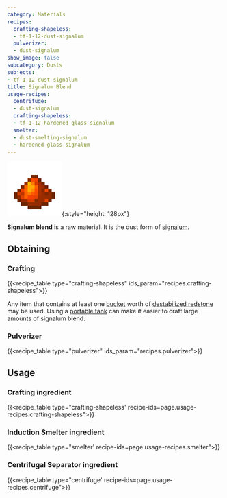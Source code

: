```yaml
---
category: Materials
recipes:
  crafting-shapeless:
  - tf-1-12-dust-signalum
  pulverizer:
  - dust-signalum
show_image: false
subcategory: Dusts
subjects:
- tf-1-12-dust-signalum
title: Signalum Blend
usage-recipes:
  centrifuge:
  - dust-signalum
  crafting-shapeless:
  - tf-1-12-hardened-glass-signalum
  smelter:
  - dust-smelting-signalum
  - hardened-glass-signalum
---
```


![Signalum blend](/assets/images/docs/1.12/thermal-foundation/dust-signalum.png){:style="height: 128px"}


**Signalum blend** is a raw material. It is the dust form of
[signalum](../signalum-ingot/).


Obtaining
---------

### Crafting
{{<recipe_table type="crafting-shapeless" ids_param="recipes.crafting-shapeless">}}

Any item that contains at least one
[bucket](https://minecraft.gamepedia.com/Bucket) worth of [destabilized
redstone](../destabilized-redstone/) may be used. Using a [portable
tank](../../thermal-expansion/portable-tank/) can make it easier to craft large amounts of
signalum blend.

### Pulverizer
{{<recipe_table type="pulverizer" ids_param="recipes.pulverizer">}}


Usage
-----

### Crafting ingredient
{{<recipe_table type="crafting-shapeless' recipe-ids=page.usage-recipes.crafting-shapeless">}}

### Induction Smelter ingredient
{{<recipe_table type="smelter' recipe-ids=page.usage-recipes.smelter">}}

### Centrifugal Separator ingredient
{{<recipe_table type="centrifuge' recipe-ids=page.usage-recipes.centrifuge">}}
